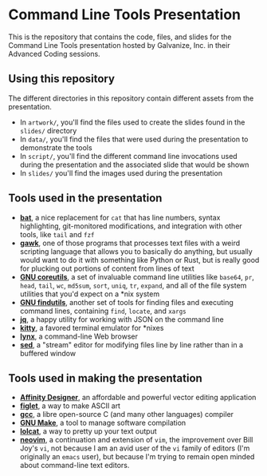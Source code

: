 # Command Line Tools Presentation

This is the repository that contains the code, files, and slides
for the Command Line Tools presentation hosted by Galvanize, Inc.
in their Advanced Coding sessions.

## Using this repository

The different directories in this repository contain different
assets from the presentation.

* In `artwork/`, you'll find the files used to create the slides
  found in the `slides/` directory
* In `data/`, you'll find the files that were used during the
  presentation to demonstrate the tools
* In `script/`, you'll find the different command line invocations
  used during the presentation and the associated slide that would
  be shown
* In `slides/` you'll find the images used during the presentation

## Tools used in the presentation

* [**bat**](https://github.com/sharkdp/bat), a nice replacement for
  `cat` that has line numbers, syntax highlighting, git-monitored
  modifications, and integration with other tools, like `tail` and `fzf`
* [**gawk**](www.gnu.org/software/gawk/), one of those programs that
  processes text files with a weird scripting language that allows you to
  basically do anything, but usually would want to do it with something
  like Python or Rust, but is really good for plucking out portions of
  content from lines of text
* [**GNU coreutils**](https://www.gnu.org/software/coreutils), a
  set of invaluable command line utilities like `base64`, `pr`,
  `head`, `tail`, `wc`, `md5sum`, `sort`, `uniq`, `tr`, `expand`,
  and all of the file system utilities that you'd expect on a *nix
  system
* [**GNU findutils**](https://www.gnu.org/software/coreutils), another
  set of tools for finding files and executing command lines, containing
  `find`, `locate`, and `xargs`
* [**jq**](https://stedolan.github.io/jq/), a happy utility for working
  with JSON on the command line
* [**kitty**](https://github.com/kovidgoyal/kitty), a favored
  terminal emulator for *nixes
* [**lynx**](https://invisible-island.net/lynx/), a command-line Web
  browser
* [**sed**](https://www.gnu.org/software/sed/), a "stream" editor for
  modifying files line by line rather than in a buffered window

## Tools used in making the presentation

* [**Affinity Designer**](https://affinity.serif.com/designer/), an
  affordable and powerful vector editing application
* [**figlet**](http://www.figlet.org), a way to make ASCII art
* [**gcc**](https://gcc.gnu.org/), a libre open-source C (and many other
  languages) compiler
* [**GNU Make**](https://www.gnu.org/software/make/), a tool to manage
  software compilation
* [**lolcat**](https://github.com/busyloop/lolcat), a way to pretty up
  your text output
* [**neovim**](https://neovim.io), a continuation and extension
  of `vim`, the improvement over Bill Joy's `vi`, not because I am an
  avid user of the `vi` family of editors (I'm originally an `emacs`
  user), but because I'm trying to remain open minded about command-line
  text editors.


